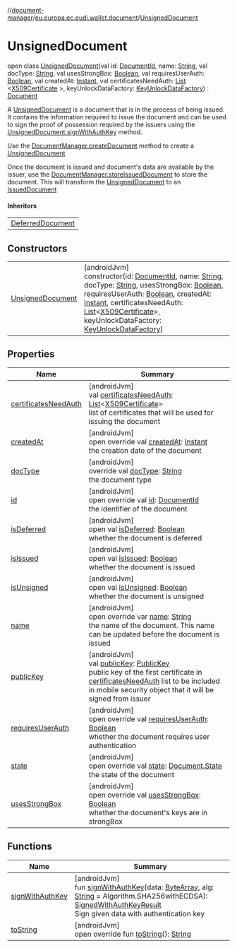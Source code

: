 //[document-manager](../../../index.md)/[eu.europa.ec.eudi.wallet.document](../index.md)/[UnsignedDocument](index.md)

# UnsignedDocument

open class [UnsignedDocument](index.md)(val id: [DocumentId](../-document-id/index.md),
name: [String](https://kotlinlang.org/api/latest/jvm/stdlib/kotlin/-string/index.html), val
docType: [String](https://kotlinlang.org/api/latest/jvm/stdlib/kotlin/-string/index.html), val
usesStrongBox: [Boolean](https://kotlinlang.org/api/latest/jvm/stdlib/kotlin/-boolean/index.html),
val
requiresUserAuth: [Boolean](https://kotlinlang.org/api/latest/jvm/stdlib/kotlin/-boolean/index.html),
val createdAt: [Instant](https://developer.android.com/reference/kotlin/java/time/Instant.html), val
certificatesNeedAuth: [List](https://kotlinlang.org/api/latest/jvm/stdlib/kotlin.collections/-list/index.html)
&lt;[X509Certificate](https://developer.android.com/reference/kotlin/java/security/cert/X509Certificate.html)
&gt;,
keyUnlockDataFactory: [KeyUnlockDataFactory](../-key-unlock-data-factory/index.md)) : [Document](../-document/index.md)

A [UnsignedDocument](index.md) is a document that is in the process of being issued. It contains the
information required to issue the document and can be used to sign the proof of possession required
by the issuers using the [UnsignedDocument.signWithAuthKey](sign-with-auth-key.md) method.

Use the [DocumentManager.createDocument](../-document-manager/create-document.md) method to create
a [UnsignedDocument](index.md)

Once the document is issued and document's data are available by the issuer, use
the [DocumentManager.storeIssuedDocument](../-document-manager/store-issued-document.md) to store
the document. This will transform the [UnsignedDocument](index.md) to
an [IssuedDocument](../-issued-document/index.md)

#### Inheritors

|                                                    |
|----------------------------------------------------|
| [DeferredDocument](../-deferred-document/index.md) |

## Constructors

|                                           |                                                                                                                                                                                                                                                                                                                                                                                                                                                                                                                                                                                                                                                                                                                                                                                                                                                                                       |
|-------------------------------------------|---------------------------------------------------------------------------------------------------------------------------------------------------------------------------------------------------------------------------------------------------------------------------------------------------------------------------------------------------------------------------------------------------------------------------------------------------------------------------------------------------------------------------------------------------------------------------------------------------------------------------------------------------------------------------------------------------------------------------------------------------------------------------------------------------------------------------------------------------------------------------------------|
| [UnsignedDocument](-unsigned-document.md) | [androidJvm]<br>constructor(id: [DocumentId](../-document-id/index.md), name: [String](https://kotlinlang.org/api/latest/jvm/stdlib/kotlin/-string/index.html), docType: [String](https://kotlinlang.org/api/latest/jvm/stdlib/kotlin/-string/index.html), usesStrongBox: [Boolean](https://kotlinlang.org/api/latest/jvm/stdlib/kotlin/-boolean/index.html), requiresUserAuth: [Boolean](https://kotlinlang.org/api/latest/jvm/stdlib/kotlin/-boolean/index.html), createdAt: [Instant](https://developer.android.com/reference/kotlin/java/time/Instant.html), certificatesNeedAuth: [List](https://kotlinlang.org/api/latest/jvm/stdlib/kotlin.collections/-list/index.html)&lt;[X509Certificate](https://developer.android.com/reference/kotlin/java/security/cert/X509Certificate.html)&gt;, keyUnlockDataFactory: [KeyUnlockDataFactory](../-key-unlock-data-factory/index.md)) |

## Properties

| Name                                              | Summary                                                                                                                                                                                                                                                                                                                                             |
|---------------------------------------------------|-----------------------------------------------------------------------------------------------------------------------------------------------------------------------------------------------------------------------------------------------------------------------------------------------------------------------------------------------------|
| [certificatesNeedAuth](certificates-need-auth.md) | [androidJvm]<br>val [certificatesNeedAuth](certificates-need-auth.md): [List](https://kotlinlang.org/api/latest/jvm/stdlib/kotlin.collections/-list/index.html)&lt;[X509Certificate](https://developer.android.com/reference/kotlin/java/security/cert/X509Certificate.html)&gt;<br>list of certificates that will be used for issuing the document |
| [createdAt](created-at.md)                        | [androidJvm]<br>open override val [createdAt](created-at.md): [Instant](https://developer.android.com/reference/kotlin/java/time/Instant.html)<br>the creation date of the document                                                                                                                                                                 |
| [docType](doc-type.md)                            | [androidJvm]<br>override val [docType](doc-type.md): [String](https://kotlinlang.org/api/latest/jvm/stdlib/kotlin/-string/index.html)<br>the document type                                                                                                                                                                                          |
| [id](id.md)                                       | [androidJvm]<br>open override val [id](id.md): [DocumentId](../-document-id/index.md)<br>the identifier of the document                                                                                                                                                                                                                             |
| [isDeferred](../-document/is-deferred.md)         | [androidJvm]<br>open val [isDeferred](../-document/is-deferred.md): [Boolean](https://kotlinlang.org/api/latest/jvm/stdlib/kotlin/-boolean/index.html)<br>whether the document is deferred                                                                                                                                                          |
| [isIssued](../-document/is-issued.md)             | [androidJvm]<br>open val [isIssued](../-document/is-issued.md): [Boolean](https://kotlinlang.org/api/latest/jvm/stdlib/kotlin/-boolean/index.html)<br>whether the document is issued                                                                                                                                                                |
| [isUnsigned](../-document/is-unsigned.md)         | [androidJvm]<br>open val [isUnsigned](../-document/is-unsigned.md): [Boolean](https://kotlinlang.org/api/latest/jvm/stdlib/kotlin/-boolean/index.html)<br>whether the document is unsigned                                                                                                                                                          |
| [name](name.md)                                   | [androidJvm]<br>open override var [name](name.md): [String](https://kotlinlang.org/api/latest/jvm/stdlib/kotlin/-string/index.html)<br>the name of the document. This name can be updated before the document is issued                                                                                                                             |
| [publicKey](public-key.md)                        | [androidJvm]<br>val [publicKey](public-key.md): [PublicKey](https://developer.android.com/reference/kotlin/java/security/PublicKey.html)<br>public key of the first certificate in [certificatesNeedAuth](certificates-need-auth.md) list to be included in mobile security object that it will be signed from issuer                               |
| [requiresUserAuth](requires-user-auth.md)         | [androidJvm]<br>open override val [requiresUserAuth](requires-user-auth.md): [Boolean](https://kotlinlang.org/api/latest/jvm/stdlib/kotlin/-boolean/index.html)<br>whether the document requires user authentication                                                                                                                                |
| [state](state.md)                                 | [androidJvm]<br>open override val [state](state.md): [Document.State](../-document/-state/index.md)<br>the state of the document                                                                                                                                                                                                                    |
| [usesStrongBox](uses-strong-box.md)               | [androidJvm]<br>open override val [usesStrongBox](uses-strong-box.md): [Boolean](https://kotlinlang.org/api/latest/jvm/stdlib/kotlin/-boolean/index.html)<br>whether the document's keys are in strongBox                                                                                                                                           |

## Functions

| Name                                     | Summary                                                                                                                                                                                                                                                                                                                                                                                        |
|------------------------------------------|------------------------------------------------------------------------------------------------------------------------------------------------------------------------------------------------------------------------------------------------------------------------------------------------------------------------------------------------------------------------------------------------|
| [signWithAuthKey](sign-with-auth-key.md) | [androidJvm]<br>fun [signWithAuthKey](sign-with-auth-key.md)(data: [ByteArray](https://kotlinlang.org/api/latest/jvm/stdlib/kotlin/-byte-array/index.html), alg: [String](https://kotlinlang.org/api/latest/jvm/stdlib/kotlin/-string/index.html) = Algorithm.SHA256withECDSA): [SignedWithAuthKeyResult](../-signed-with-auth-key-result/index.md)<br>Sign given data with authentication key |
| [toString](to-string.md)                 | [androidJvm]<br>open override fun [toString](to-string.md)(): [String](https://kotlinlang.org/api/latest/jvm/stdlib/kotlin/-string/index.html)                                                                                                                                                                                                                                                 |
